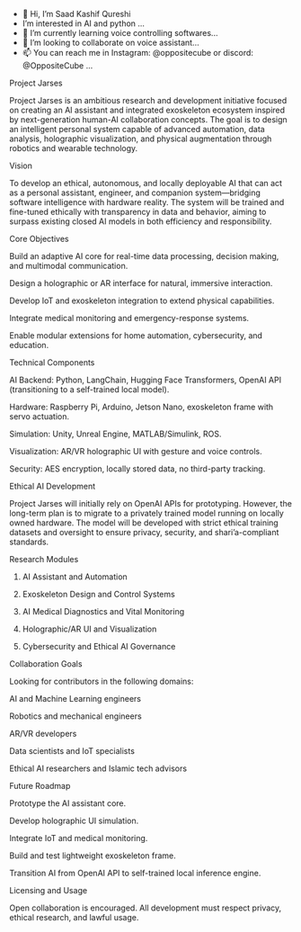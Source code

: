 - 👋 Hi, I’m Saad Kashif Qureshi
-    I’m interested in AI and python ...
- 🌱 I’m currently learning voice controlling softwares...
- 💞️ I’m looking to collaborate on voice assistant...
- 📫 You can reach me in Instagram: @oppositecube or discord: @OppositeCube ...

Project Jarses

Project Jarses is an ambitious research and development initiative focused on creating an AI assistant and integrated exoskeleton ecosystem inspired by next-generation human-AI collaboration concepts. The goal is to design an intelligent personal system capable of advanced automation, data analysis, holographic visualization, and physical augmentation through robotics and wearable technology.

Vision

To develop an ethical, autonomous, and locally deployable AI that can act as a personal assistant, engineer, and companion system—bridging software intelligence with hardware reality. The system will be trained and fine-tuned ethically with transparency in data and behavior, aiming to surpass existing closed AI models in both efficiency and responsibility.

Core Objectives

Build an adaptive AI core for real-time data processing, decision making, and multimodal communication.

Design a holographic or AR interface for natural, immersive interaction.

Develop IoT and exoskeleton integration to extend physical capabilities.

Integrate medical monitoring and emergency-response systems.

Enable modular extensions for home automation, cybersecurity, and education.


Technical Components

AI Backend: Python, LangChain, Hugging Face Transformers, OpenAI API (transitioning to a self-trained local model).

Hardware: Raspberry Pi, Arduino, Jetson Nano, exoskeleton frame with servo actuation.

Simulation: Unity, Unreal Engine, MATLAB/Simulink, ROS.

Visualization: AR/VR holographic UI with gesture and voice controls.

Security: AES encryption, locally stored data, no third-party tracking.


Ethical AI Development

Project Jarses will initially rely on OpenAI APIs for prototyping. However, the long-term plan is to migrate to a privately trained model running on locally owned hardware. The model will be developed with strict ethical training datasets and oversight to ensure privacy, security, and shari’a-compliant standards.

Research Modules

1. AI Assistant and Automation


2. Exoskeleton Design and Control Systems


3. AI Medical Diagnostics and Vital Monitoring


4. Holographic/AR UI and Visualization


5. Cybersecurity and Ethical AI Governance



Collaboration Goals

Looking for contributors in the following domains:

AI and Machine Learning engineers

Robotics and mechanical engineers

AR/VR developers

Data scientists and IoT specialists

Ethical AI researchers and Islamic tech advisors


Future Roadmap

Prototype the AI assistant core.

Develop holographic UI simulation.

Integrate IoT and medical monitoring.

Build and test lightweight exoskeleton frame.

Transition AI from OpenAI API to self-trained local inference engine.


Licensing and Usage

Open collaboration is encouraged. All development must respect privacy, ethical research, and lawful usage.

<!---
OppositeCube/OppositeCube is a ✨ special ✨ repository because its `README.md` (this file) appears on your GitHub profile.
You can click the Preview link to take a look at your changes.
--->
